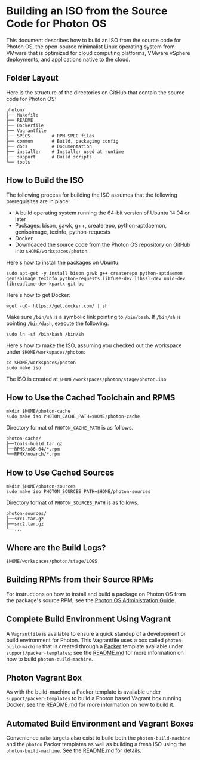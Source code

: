 # Building an ISO from the Source Code for Photon OS

This document describes how to build an ISO from the source code for Photon OS, the open-source minimalist Linux operating system from VMware that is optimized for cloud computing platforms, VMware vSphere deployments, and applications native to the cloud. 

## Folder Layout

Here is the structure of the directories on GitHub that contain the source code for Photon OS:

```
photon/
├── Makefile
├── README
├── Dockerfile
├── Vagrantfile
├── SPECS        # RPM SPEC files
├── common       # Build, packaging config
├── docs         # Documentation
├── installer    # Installer used at runtime
├── support      # Build scripts
└── tools
```

## How to Build the ISO

The following process for building the ISO assumes that the following prerequisites are in place:

* A build operating system running the 64-bit version of Ubuntu 14.04 or later
* Packages: bison, gawk, g++, createrepo, python-aptdaemon, genisoimage, texinfo, python-requests
* Docker
* Downloaded the source code from the Photon OS repository on GitHub into `$HOME/workspaces/photon`.

Here's how to install the packages on Ubuntu: 

```
sudo apt-get -y install bison gawk g++ createrepo python-aptdaemon genisoimage texinfo python-requests libfuse-dev libssl-dev uuid-dev libreadline-dev kpartx git bc
```
Here's how to get Docker:
```
wget -qO- https://get.docker.com/ | sh
```

Make sure `/bin/sh` is a symbolic link pointing to `/bin/bash`. If `/bin/sh` is pointing `/bin/dash`, execute the following:
```
sudo ln -sf /bin/bash /bin/sh
```

Here's how to make the ISO, assuming you checked out the workspace under `$HOME/workspaces/photon`:
```
cd $HOME/workspaces/photon
sudo make iso
```
The ISO is created at `$HOME/workspaces/photon/stage/photon.iso`


## How to Use the Cached Toolchain and RPMS
```
mkdir $HOME/photon-cache
sudo make iso PHOTON_CACHE_PATH=$HOME/photon-cache
```
Directory format of `PHOTON_CACHE_PATH` is as follows.
```
photon-cache/
├──tools-build.tar.gz
├──RPMS/x86-64/*.rpm
└──RPMX/noarch/*.rpm
```
## How to Use Cached Sources
```
mkdir $HOME/photon-sources
sudo make iso PHOTON_SOURCES_PATH=$HOME/photon-sources
```
Directory format of `PHOTON_SOURCES_PATH` is as follows.
```
photon-sources/
├──src1.tar.gz
├──src2.tar.gz
└──...
```

## Where are the Build Logs?
```
$HOME/workspaces/photon/stage/LOGS
```

## Building RPMs from their Source RPMs

For instructions on how to install and build a package on Photon OS from the package's source RPM, see the [Photon OS Administration Guide](https://github.com/vmware/photon/blob/master/docs/photon-admin-guide.md#building-a-package-from-a-source-rpm).

## Complete Build Environment Using Vagrant
A `Vagrantfile` is available to ensure a quick standup of a development or build environment for Photon. This Vagrantfile uses a box called `photon-build-machine` that is created through a [Packer](http://packer.io) template available under `support/packer-templates`; see the [README.md](https://github.com/vmware/photon/blob/master/support/packer-templates/README.md) for more information on how to build `photon-build-machine`.

## Photon Vagrant Box
As with the build-machine a Packer template is available under `support/packer-templates` to build a Photon based Vagrant box running Docker, see the [README.md](https://github.com/vmware/photon/blob/master/support/packer-templates/README.md) for more information on how to build it. 

## Automated Build Environment and Vagrant Boxes
Convenience `make` targets also exist to build both the `photon-build-machine` and the `photon` Packer templates as well as building a fresh ISO using the `photon-build-machine`. See the [README.md](https://github.com/vmware/photon/blob/master/support/packer-templates/README.md) for details.
